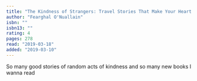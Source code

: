```yaml
---
title: "The Kindness of Strangers: Travel Stories That Make Your Heart Grow"
author: "Fearghal O'Nuallain"
isbn: ""
isbn13: ""
rating: 4
pages: 278
read: "2019-03-18"
added: "2019-03-10"
---
```

So many good stories of random acts of kindness and so many new books I wanna read

